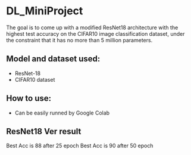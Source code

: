 # DL_MiniProject
The goal is to come up with a modified ResNet18 architecture with the highest test accuracy on the CIFAR10 image classification dataset, under the constraint that it has no more than 5 million parameters.

## Model and dataset used:
* ResNet-18
* CIFAR10 dataset

## How to use:
* Can be easily runned by Google Colab

## ResNet18 Ver result
Best Acc is 88 after 25 epoch
Best Acc is 90 after 50 epoch

